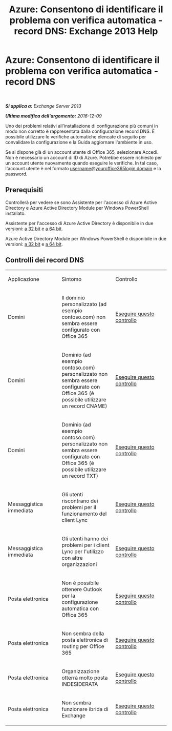 ﻿---
title: 'Azure: Consentono di identificare il problema con verifica automatica - record DNS: Exchange 2013 Help'
TOCTitle: 'Azure: Consentono di identificare il problema con verifica automatica - record DNS'
ms:assetid: 1ef42cde-4df4-401a-b8f2-494630996ca8
ms:mtpsurl: https://technet.microsoft.com/it-it/library/Dn793619(v=EXCHG.150)
ms:contentKeyID: 62629993
ms.date: 05/22/2018
mtps_version: v=EXCHG.150
ms.translationtype: MT
---

# Azure: Consentono di identificare il problema con verifica automatica - record DNS

 

_**Si applica a:** Exchange Server 2013_

_**Ultima modifica dell'argomento:** 2016-12-09_

Uno dei problemi relativi all'installazione di configurazione più comuni in modo non corretto è rappresentata dalla configurazione record DNS. È possibile utilizzare le verifiche automatiche elencate di seguito per convalidare la configurazione e la Guida aggiornare l'ambiente in uso.

Se si dispone già di un account utente di Office 365, selezionare Accedi. Non è necessario un account di ID di Azure. Potrebbe essere richiesto per un account utente nuovamente quando eseguire le verifiche. In tal caso, l'account utente è nel formato username@youroffice365login.domain e la password.

## Prerequisiti

Controllerà per vedere se sono Assistente per l'accesso di Azure Active Directory e Azure Active Directory Module per Windows PowerShell installato.

Assistente per l'accesso di Azure Active Directory è disponibile in due versioni: [a 32 bit](https://go.microsoft.com/fwlink/?linkid=286261) e [a 64 bit](https://go.microsoft.com/fwlink/?linkid=286262).

Azure Active Directory Module per Windows PowerShell è disponibile in due versioni: [a 32 bit](https://go.microsoft.com/fwlink/?linkid=286258) e [a 64 bit](https://go.microsoft.com/fwlink/?linkid=286259).

## Controlli dei record DNS


<table>
<colgroup>
<col style="width: 33%" />
<col style="width: 33%" />
<col style="width: 33%" />
</colgroup>
<tbody>
<tr class="odd">
<td><p>Applicazione</p></td>
<td><p>Sintomo</p></td>
<td><p>Controllo</p></td>
</tr>
<tr class="even">
<td><p>Domini</p></td>
<td><p>Il dominio personalizzato (ad esempio contoso.com) non sembra essere configurato con Office 365</p></td>
<td><p><a href="https://go.microsoft.com/?linkid=9834905">Eseguire questo controllo</a></p></td>
</tr>
<tr class="odd">
<td><p>Domini</p></td>
<td><p>Dominio (ad esempio contoso.com) personalizzato non sembra essere configurato con Office 365 (è possibile utilizzare un record CNAME)</p></td>
<td><p><a href="https://go.microsoft.com/?linkid=9834905">Eseguire questo controllo</a></p></td>
</tr>
<tr class="even">
<td><p>Domini</p></td>
<td><p>Dominio (ad esempio contoso.com) personalizzato non sembra essere configurato con Office 365 (è possibile utilizzare un record TXT)</p></td>
<td><p><a href="https://go.microsoft.com/?linkid=9834905">Eseguire questo controllo</a></p></td>
</tr>
<tr class="odd">
<td><p>Messaggistica immediata</p></td>
<td><p>Gli utenti riscontrano dei problemi per il funzionamento del client Lync</p></td>
<td><p><a href="https://go.microsoft.com/?linkid=9834901">Eseguire questo controllo</a></p></td>
</tr>
<tr class="even">
<td><p>Messaggistica immediata</p></td>
<td><p>Gli utenti hanno dei problemi per i client Lync per l'utilizzo con altre organizzazioni</p></td>
<td><p><a href="https://go.microsoft.com/?linkid=9834902">Eseguire questo controllo</a></p></td>
</tr>
<tr class="odd">
<td><p>Posta elettronica</p></td>
<td><p>Non è possibile ottenere Outlook per la configurazione automatica con Office 365</p></td>
<td><p><a href="https://go.microsoft.com/?linkid=9834897">Eseguire questo controllo</a></p></td>
</tr>
<tr class="even">
<td><p>Posta elettronica</p></td>
<td><p>Non sembra della posta elettronica di routing per Office 365</p></td>
<td><p><a href="https://go.microsoft.com/?linkid=9834898">Eseguire questo controllo</a></p></td>
</tr>
<tr class="odd">
<td><p>Posta elettronica</p></td>
<td><p>Organizzazione otterrà molto posta INDESIDERATA</p></td>
<td><p><a href="https://go.microsoft.com/?linkid=9834903">Eseguire questo controllo</a></p></td>
</tr>
<tr class="even">
<td><p>Posta elettronica</p></td>
<td><p>Non sembra funzionare ibrida di Exchange</p></td>
<td><p><a href="https://go.microsoft.com/?linkid=9834904">Eseguire questo controllo</a></p></td>
</tr>
</tbody>
</table>


